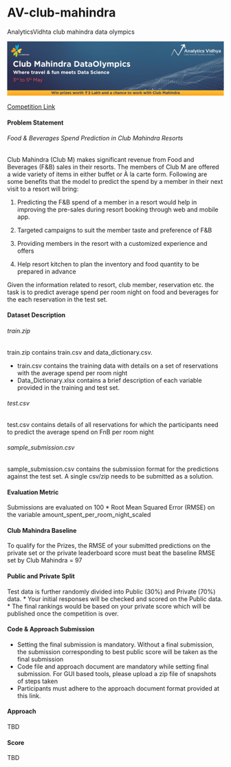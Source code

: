 # AV-club-mahindra
AnalyticsVidhta club mahindra data olympics

![Competition banner](images/banner.jpg)


[Competition Link](https://datahack.analyticsvidhya.com/contest/club-mahindra-dataolympics/)

#### Problem Statement
###### Food & Beverages Spend Prediction in Club Mahindra Resorts
Club Mahindra (Club M) makes significant revenue from Food and Beverages (F&B) sales in their resorts. 
The members of Club M are offered a wide variety of items in either buffet or À la carte form. 
Following are some benefits that the model to predict the spend by a member in their next visit to a resort will bring:

1. Predicting the F&B spend of a member in a resort would help in improving the pre-sales during resort booking through web and mobile app.

2. Targeted campaigns to suit the member taste and preference of F&B

3. Providing members in the resort with a customized experience and offers

4. Help resort kitchen to plan the inventory and food quantity to be prepared in advance

Given the information related to resort, club member, reservation etc. the task is to predict average spend per room night on 
food and beverages for the each reservation in the test set.

#### Dataset Description

###### train.zip
train.zip contains train.csv and data_dictionary.csv.
* train.csv contains the training data with details on a set of reservations with the average spend per room night
* Data_Dictionary.xlsx contains a brief description of each variable provided in the training and test set.

###### test.csv
test.csv contains details of all reservations for which the participants need to predict the average spend on FnB per room night

###### sample_submission.csv
sample_submission.csv contains the submission format for the predictions against the test set. A single csv/zip needs to be submitted as a solution.

#### Evaluation Metric
Submissions are evaluated on 100 * Root Mean Squared Error (RMSE) on the variable amount_spent_per_room_night_scaled

#### Club Mahindra Baseline
To qualify for the Prizes, the RMSE of your submitted predictions on the private set or the private leaderboard score must 
beat the baseline RMSE set by Club Mahindra = 97

#### Public and Private Split
Test data is further randomly divided into Public (30%) and Private (70%) data.
	*  Your initial responses will be checked and scored on the Public data.
	*  The final rankings would be based on your private score which will be published once the competition is over.
	
#### Code & Approach Submission
* Setting the final submission is mandatory. Without a final submission, the submission corresponding to best public score will be taken as the final submission
* Code file and approach document are mandatory while setting final submission. For GUI based tools, please upload a zip file of snapshots of steps taken
* Participants must adhere to the approach document format provided at this link.

#### Approach
TBD

#### Score
TBD